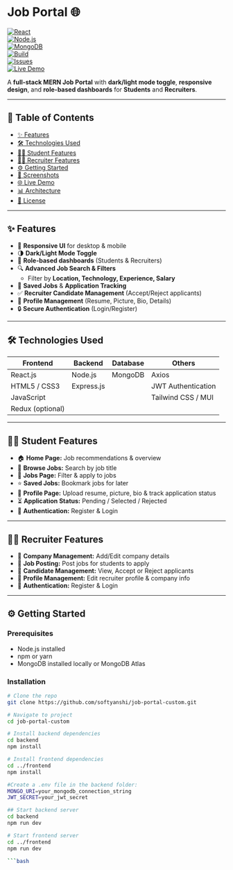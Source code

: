 # Job Portal 🌐

 
[![React](https://img.shields.io/badge/React-18-blue?logo=react)](https://reactjs.org/)  
[![Node.js](https://img.shields.io/badge/Node.js-18-green?logo=node.js)](https://nodejs.org/)  
[![MongoDB](https://img.shields.io/badge/MongoDB-5.0-green?logo=mongodb)](https://www.mongodb.com/)  
[![Build](https://img.shields.io/github/actions/workflow/status/softyanshi/job-portal-custom/node.js.yml?branch=main)](https://github.com/softyanshi/job-portal-custom/actions)  
[![Issues](https://img.shields.io/github/issues/softyanshi/job-portal-custom)](https://github.com/softyanshi/job-portal-custom/issues)  
[![Live Demo](https://img.shields.io/badge/Live-Demo-blueviolet)](https://job-portal-custom-frontend.onrender.com)  

A **full-stack MERN Job Portal** with **dark/light mode toggle**, **responsive design**, and **role-based dashboards** for **Students** and **Recruiters**.  

---

## 🚀 Table of Contents

- [✨ Features](#-features)  
- [🛠️ Technologies Used](#-technologies-used)  
- [👩‍🎓 Student Features](#-student-features)  
- [👨‍💼 Recruiter Features](#-recruiter-features)  
- [⚙️ Getting Started](#-getting-started)  
- [📸 Screenshots](#-screenshots)  
- [🌐 Live Demo](#-live-demo)  
- [📊 Architecture](#-architecture)  
- [📄 License](#-license)  

---

## ✨ Features

- 🌟 **Responsive UI** for desktop & mobile  
- 🌗 **Dark/Light Mode Toggle**  
- 👥 **Role-based dashboards** (Students & Recruiters)  
- 🔍 **Advanced Job Search & Filters**  
  - Filter by **Location, Technology, Experience, Salary**  
- 💾 **Saved Jobs** & **Application Tracking**  
- ✅ **Recruiter Candidate Management** (Accept/Reject applicants)  
- 📝 **Profile Management** (Resume, Picture, Bio, Details)  
- 🔒 **Secure Authentication** (Login/Register)  

---

## 🛠️ Technologies Used

| Frontend       | Backend       | Database     | Others                |
|----------------|---------------|-------------|----------------------|
| React.js       | Node.js       | MongoDB     | Axios                |
| HTML5 / CSS3   | Express.js    |             | JWT Authentication   |
| JavaScript     |               |             | Tailwind CSS / MUI   |
| Redux (optional)|               |             |                      |

---

## 👩‍🎓 Student Features

- 🏠 **Home Page:** Job recommendations & overview  
- 🔎 **Browse Jobs:** Search by job title  
- 💼 **Jobs Page:** Filter & apply to jobs  
- ⭐ **Saved Jobs:** Bookmark jobs for later  
- 👤 **Profile Page:** Upload resume, picture, bio & track application status  
- ⏳ **Application Status:** Pending / Selected / Rejected  
- 🔐 **Authentication:** Register & Login  

---

## 👨‍💼 Recruiter Features

- 🏢 **Company Management:** Add/Edit company details  
- 📄 **Job Posting:** Post jobs for students to apply  
- 👥 **Candidate Management:** View, Accept or Reject applicants  
- 📝 **Profile Management:** Edit recruiter profile & company info  
- 🔐 **Authentication:** Register & Login  

---

## ⚙️ Getting Started

### Prerequisites

- Node.js installed  
- npm or yarn  
- MongoDB installed locally or MongoDB Atlas  

### Installation

```bash
# Clone the repo
git clone https://github.com/softyanshi/job-portal-custom.git

# Navigate to project
cd job-portal-custom

# Install backend dependencies
cd backend
npm install

# Install frontend dependencies
cd ../frontend
npm install

#Create a .env file in the backend folder:
MONGO_URI=your_mongodb_connection_string
JWT_SECRET=your_jwt_secret

## Start backend server
cd backend
npm run dev

# Start frontend server
cd ../frontend
npm run dev

```bash

